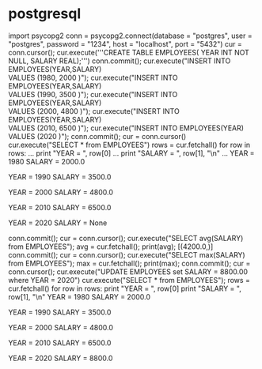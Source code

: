 # postgresql
import psycopg2
conn = psycopg2.connect(database = "postgres", user = "postgres", password =
 "1234", host = "localhost", port = "5432")
cur = conn.cursor();
cur.execute('''CREATE TABLE EMPLOYEES( YEAR INT NOT NULL, SALARY REAL);''')
conn.commit();
cur.execute("INSERT INTO EMPLOYEES(YEAR,SALARY) \
   VALUES (1980, 2000 )");
cur.execute("INSERT INTO EMPLOYEES(YEAR,SALARY) \
    VALUES (1990, 3500 )");
cur.execute("INSERT INTO EMPLOYEES(YEAR,SALARY) \
   VALUES (2000, 4800 )"); 
cur.execute("INSERT INTO EMPLOYEES(YEAR,SALARY) \
     VALUES (2010, 6500 )");
cur.execute("INSERT INTO EMPLOYEES(YEAR) \
    VALUES (2020 )");
 conn.commit();
cur = conn.cursor()
cur.execute("SELECT * from EMPLOYEES")
rows = cur.fetchall()
for row in rows:
...     print "YEAR = ", row[0]
...     print "SALARY = ", row[1], "\n"
...
YEAR =  1980
SALARY =  2000.0

YEAR =  1990
SALARY =  3500.0

YEAR =  2000
SALARY =  4800.0

YEAR =  2010
SALARY =  6500.0

YEAR =  2020
SALARY =  None

conn.commit();
cur = conn.cursor();
cur.execute("SELECT avg(SALARY) from EMPLOYEES");
avg = cur.fetchall();
print(avg);
[(4200.0,)]
conn.commit();
cur = conn.cursor();
cur.execute("SELECT max(SALARY) from EMPLOYEES");
max = cur.fetchall();
print(max);
conn.commit();
cur = conn.cursor();
cur.execute("UPDATE EMPLOYEES set SALARY = 8800.00 where YEAR = 2020")
cur.execute("SELECT * from EMPLOYEES");
rows = cur.fetchall()
for row in rows:
    print "YEAR = ", row[0]
    print "SALARY = ", row[1], "\n"
YEAR =  1980
SALARY =  2000.0

YEAR =  1990
SALARY =  3500.0

YEAR =  2000
SALARY =  4800.0

YEAR =  2010
SALARY =  6500.0

YEAR =  2020
SALARY =  8800.0
